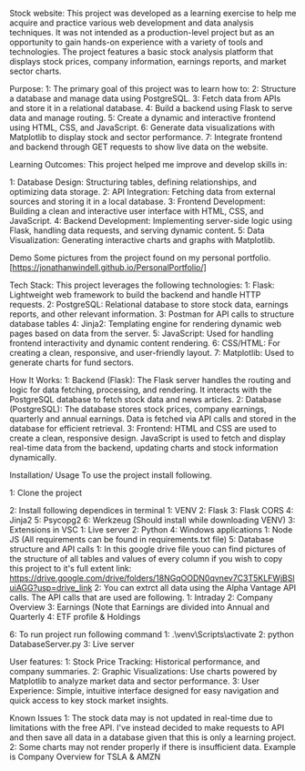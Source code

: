 Stock website:
This project was developed as a learning exercise to help me acquire and practice various web development and data analysis techniques. It was not intended as a production-level project but as an opportunity to gain hands-on experience with a variety of tools and technologies. The project features a basic stock analysis platform that displays stock prices, company information, earnings reports, and market sector charts.

Purpose:
   1: The primary goal of this project was to learn how to:
   2: Structure a database and manage data using PostgreSQL.
   3: Fetch data from APIs and store it in a relational database.
   4: Build a backend using Flask to serve data and manage routing.
   5: Create a dynamic and interactive frontend using HTML, CSS, and JavaScript.
   6: Generate data visualizations with Matplotlib to display stock and sector performance.
   7: Integrate frontend and backend through GET requests to show live data on the website.
   
Learning Outcomes:
This project helped me improve and develop skills in:

   1: Database Design: Structuring tables, defining relationships, and optimizing data storage.
   2: API Integration: Fetching data from external sources and storing it in a local database.
   3: Frontend Development: Building a clean and interactive user interface with HTML, CSS, and JavaScript.
   4: Backend Development: Implementing server-side logic using Flask, handling data requests, and serving dynamic content.
   5: Data Visualization: Generating interactive charts and graphs with Matplotlib.

Demo 
Some pictures from the project found on my personal portfolio. [https://jonathanwindell.github.io/PersonalPortfolio/]

Tech Stack:
This project leverages the following technologies:
   1: Flask: Lightweight web framework to build the backend and handle HTTP requests.
   2: PostgreSQL: Relational database to store stock data, earnings reports, and other relevant information.
   3: Postman for API calls to structure database tables
   4: Jinja2: Templating engine for rendering dynamic web pages based on data from the server.
   5: JavaScript: Used for handling frontend interactivity and dynamic content rendering.
   6: CSS/HTML: For creating a clean, responsive, and user-friendly layout.
   7: Matplotlib: Used to generate charts for fund sectors.

How It Works:
   1: Backend (Flask): The Flask server handles the routing and logic for data fetching, processing, and rendering. It interacts with the PostgreSQL database to 
     fetch stock data and news articles.
   2: Database (PostgreSQL): The database stores stock prices, company earnings, quarterly and annual earnings. Data is fetched via API calls and stored in the database for 
     efficient retrieval. 
   3: Frontend: HTML and CSS are used to create a clean, responsive design. JavaScript is used to fetch and display real-time data from the backend, updating charts and stock information dynamically.


Installation/ Usage 
To use the project install following. 

1: Clone the project

2: Install following dependices in terminal
   1: VENV
   2: Flask
   3: Flask CORS
   4: Jinja2
   5: Psycopg2
   6: Werkzeug (Should install while downloading VENV)
3: Extensions in VSC
   1: Live server
   2: Python 
4: Windows applications
   1: Node JS
(All requirements can be found in requirements.txt file)
5: Database structure and API calls
   1: In this google drive file youo can find pictures of the structure of all tables and values of every column if you wish to copy this project to it's full extent
   link: https://drive.google.com/drive/folders/18NGqOODN0qvnev7C3T5KLFWjBSluiAGG?usp=drive_link
   2: You can extrct all data using the Alpha Vantage API calls. The API calls that are used are following.
      1: Intraday
      2: Company Overview
      3: Earnings (Note that Earnings are divided into Annual and Quarterly
      4: ETF profile & Holdings
   

6: To run project run following command
   1: .\venv\Scripts\activate
   2: python DatabaseServer.py
   3: Live server 

User features:
   1: Stock Price Tracking: Historical performance, and company summaries.
   2: Graphic Visualizations: Use charts powered by Matplotlib to analyze market data and sector performance.
   3: User Experience: Simple, intuitive interface designed for easy navigation and quick access to key stock market insights.

Known Issues
   1: The stock data may is not updated in real-time due to limitations with the free API. I've instead decided to make requests to API and then save all data in 
   a database given that this is only a learning project. 
   2: Some charts may not render properly if there is insufficient data. Example is Company Overview for TSLA & AMZN

   

   



   
